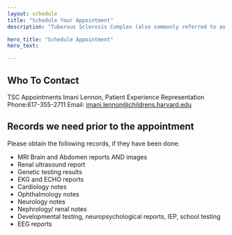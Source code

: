 ```yaml
---
layout: schedule
title: "Schedule Your Appointment"
description: "Tuberous Sclerosis Complex (also commonly referred to as tuberous sclerosis or TS) is a genetic condition that affects many organs and can cause tumors in the skin, kidney, brain, heart, eyes, lungs and other organs. The severity of TSC can range from mild, such as skin abnormalities, to severe, such as seizures, mental retardation or renal failure. TSC affects approximately 50,000 people in the United States and one million worldwide, with an estimated incidence of 1 in 6,000 live births."

hero_title: "Schedule Appointment"
hero_text:

---
```


## Who To Contact
TSC Appointments
Imani Lennon, Patient Experience Representation
Phone:617-355-2711
Email: imani.lennon@childrens.harvard.edu

## Records we need prior to the appointment
Please obtain the following records, if they have been done:
- MRI Brain and Abdomen reports AND images
- Renal ultrasound report
- Genetic testing results
- EKG and ECHO reports
- Cardiology notes
- Ophthalmology notes
- Neurology notes
- Nephrology/ renal notes
- Developmental testing, neuropsychological reports, IEP, school testing
- EEG reports
